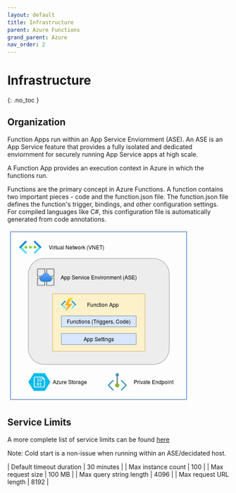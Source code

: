 ```yaml
---
layout: default
title: Infrastructure
parent: Azure Functions
grand_parent: Azure
nav_order: 2
---
```


# Infrastructure
{: .no_toc }

## Organization

Function Apps run within an App Service Enviornment (ASE). An ASE is an 
App Service feature that provides a fully isolated and dedicated enviornment 
for securely running App Service apps at high scale.

A Function App provides an execution context in Azure in which the functions 
run.

Functions are the primary concept in Azure Functions. A function contains two
important pieces - code and the function.json file. The function.json file
defines the function's trigger, bindings, and other configuration settings.
For compiled languages like C#, this configuration file is automatically 
generated from code annotations.

![FunctionApp](assets/images/functionapp.png)

## Service Limits

A more complete list of service limits can be found 
[here](https://docs.microsoft.com/en-us/azure/azure-functions/functions-scale)

Note: Cold start is a non-issue when running within an ASE/decidated host.

| Default timeout duration  | 30 minutes    |
| Max instance count        | 100           |
| Max request size          | 100 MB        |
| Max query string length   | 4096          |
| Max request URL length    | 8192          |

